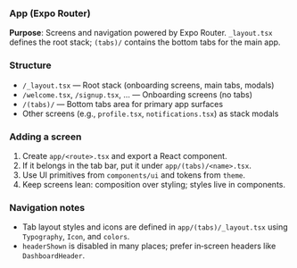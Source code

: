 ### App (Expo Router)

**Purpose**: Screens and navigation powered by Expo Router. `_layout.tsx` defines the root stack; `(tabs)/` contains the bottom tabs for the main app.

### Structure

- `/_layout.tsx` — Root stack (onboarding screens, main tabs, modals)
- `/welcome.tsx`, `/signup.tsx`, ... — Onboarding screens (no tabs)
- `/(tabs)/` — Bottom tabs area for primary app surfaces
- Other screens (e.g., `profile.tsx`, `notifications.tsx`) as stack modals

### Adding a screen

1. Create `app/<route>.tsx` and export a React component.
2. If it belongs in the tab bar, put it under `app/(tabs)/<name>.tsx`.
3. Use UI primitives from `components/ui` and tokens from `theme`.
4. Keep screens lean: composition over styling; styles live in components.

### Navigation notes

- Tab layout styles and icons are defined in `app/(tabs)/_layout.tsx` using `Typography`, `Icon`, and `colors`.
- `headerShown` is disabled in many places; prefer in‑screen headers like `DashboardHeader`.

